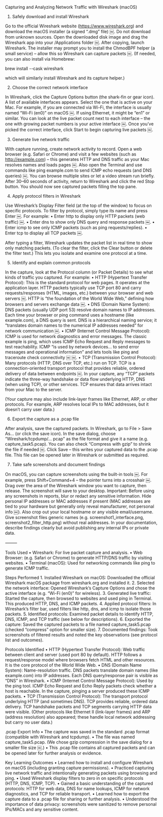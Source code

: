 Capturing and Analyzing Network Traffic with Wireshark (macOS)

1. Safely download and install Wireshark

Go to the official Wireshark website (https://www.wireshark.org) and download the macOS installer (a signed “.dmg” file) ￼. Do not download from unknown sources. Open the downloaded disk image and drag the Wireshark app into your /Applications folder ￼. After copying, launch Wireshark. The installer may prompt you to install the ChmodBPF helper (a small service) – allow this so Wireshark can capture packets ￼. (If needed, you can also install via Homebrew:

brew install --cask wireshark

which will similarly install Wireshark and its capture helper.)

2. Choose the correct network interface

In Wireshark, click the Capture Options button (the shark-fin or gear icon). A list of available interfaces appears. Select the one that is active on your Mac. For example, if you are connected via Wi-Fi, the interface is usually named “Wi-Fi (en0)” on macOS ￼. If using Ethernet, it might be “en1” or similar. You can look at the live packet count next to each interface – the one with growing packet numbers is your active interface ￼. Once you’ve picked the correct interface, click Start to begin capturing live packets ￼.

3. Generate live network traffic

With capture running, create network activity to record. Open a web browser (e.g. Safari or Chrome) and visit a few websites (such as http://example.com) – this generates HTTP and DNS traffic as your Mac resolves names and loads pages ￼. Also open the Terminal and use commands like ping example.com to send ICMP echo requests (and DNS queries) ￼. You can browse multiple sites or let a video stream run briefly. After 30–60 seconds of activity, return to Wireshark and click the red Stop button. You should now see captured packets filling the top pane.

4. Apply protocol filters in Wireshark

Use Wireshark’s Display Filter field (at the top of the window) to focus on specific protocols. To filter by protocol, simply type its name and press Enter ￼. For example:
	•	Enter http to display only HTTP packets (web traffic) ￼.
	•	Enter dns to show only DNS query and response packets ￼.
	•	Enter icmp to see only ICMP packets (such as ping requests/replies).
	•	Enter tcp to display all TCP packets ￼.

After typing a filter, Wireshark updates the packet list in real time to show only matching packets. (To clear the filter, click the Clear button or delete the filter text.) This lets you isolate and examine one protocol at a time.

5. Identify and explain common protocols

In the capture, look at the Protocol column (or Packet Details) to see what kinds of traffic you captured. For example:
	•	HTTP (Hypertext Transfer Protocol): This is the standard protocol for web pages. It operates at the application layer. HTTP packets typically use TCP port 80 and carry requests/responses (HTML, images, etc.) between your browser and web servers ￼. HTTP is “the foundation of the World Wide Web,” defining how browsers and servers exchange data ￼.
	•	DNS (Domain Name System): DNS packets (usually UDP port 53) resolve domain names to IP addresses. Each time your browser or ping command uses a hostname (like example.com), a DNS query is sent. DNS is a hierarchical naming service; it “translates domain names to the numerical IP addresses needed” for network communication ￼.
	•	ICMP (Internet Control Message Protocol): ICMP is used for network diagnostics and error messages. The classic example is ping, which uses ICMP Echo Request and Reply messages to test reachability. ICMP “is used by network devices… to send error messages and operational information” and lets tools like ping and traceroute check connectivity ￼ ￼.
	•	TCP (Transmission Control Protocol): Many protocols (HTTP, DNS over TCP, etc.) run on TCP. TCP is a connection-oriented transport protocol that provides reliable, ordered delivery of data between endpoints ￼. In your capture, any “TCP” packets indicate the three-way handshake or data flow underlying HTTP, DNS (when using TCP), or other services. TCP ensures that data arrives intact from your Mac to the server.

(Your capture may also include link-layer frames like Ethernet, ARP, or other protocols. For example, ARP resolves local IPs to MAC addresses, but it doesn’t carry user data.)

6. Export the capture as a .pcap file

After analysis, save the captured packets. In Wireshark, go to File > Save As… (or click the save icon). In the save dialog, choose “Wireshark/tcpdump/… pcap” as the file format and give it a name (e.g. capture_task5.pcap). You can also check “Compress with gzip” to shrink the file if needed ￼. Click Save – this writes your captured data to the .pcap file. This file can be opened later in Wireshark or submitted as required.

7. Take safe screenshots and document findings

On macOS, you can capture screenshots using the built-in tools ￼. For example, press Shift+Command+4 – the pointer turns into a crosshair ￼. Drag over the area of the Wireshark window you want to capture, then release. The screenshot will save to your desktop. Important: Before using any screenshots in reports, blur or redact any sensitive information. Hide personal IP addresses or MAC addresses if present (MAC addresses are tied to your hardware but generally only reveal manufacturer, not personal info ￼). Also crop out your local hostname or any visible email/username. Give screenshot files generic names (e.g. screenshot1_interface.png, screenshot2_filter_http.png) without real addresses. In your documentation, describe findings clearly but avoid publishing any internal IPs or private data.

⸻


Tools Used
	•	Wireshark: For live packet capture and analysis.
	•	Web Browser: (e.g. Safari or Chrome) to generate HTTP/DNS traffic by visiting websites.
	•	Terminal (macOS): Used for networking commands like ping to generate ICMP traffic.

Steps Performed
	1.	Installed Wireshark on macOS: Downloaded the official Wireshark macOS package from wireshark.org and installed it.
	2.	Selected the network interface: Opened Wireshark’s Capture Options and chose the active interface (e.g. “Wi-Fi (en0)” for wireless).
	3.	Generated live traffic: Started the capture, then browsed to websites and used ping in Terminal. This produced HTTP, DNS, and ICMP packets.
	4.	Applied protocol filters: In Wireshark’s filter bar, used filters like http, dns, and icmp to isolate those packets.
	5.	Identified protocols: Examined packet details to identify HTTP, DNS, ICMP, and TCP traffic (see below for descriptions).
	6.	Exported the capture: Saved the captured packets to a file named capture_task5.pcap (checked “compress” option for smaller size).
	7.	Documented findings: Took screenshots of filtered results and noted the key observations (see protocol list and outcomes).

Protocols Identified
	•	HTTP (Hypertext Transfer Protocol): Web traffic between client and server (used port 80 by default). HTTP follows a request/response model where browsers fetch HTML and other resources. It is the core protocol of the World Wide Web.
	•	DNS (Domain Name System): Name-resolution traffic. DNS packets translate domain names (like example.com) into IP addresses. Each DNS query/response pair is visible as “DNS” in Wireshark.
	•	ICMP (Internet Control Message Protocol): Used by the ping tool. ICMP Echo Request and Echo Reply packets check whether a host is reachable. In the capture, pinging a server produced these ICMP packets.
	•	TCP (Transmission Control Protocol): The transport protocol underlying HTTP (and sometimes DNS). TCP provides reliable, ordered data delivery. TCP handshake packets and TCP segments carrying HTTP data were visible.
(Other protocols like Ethernet II (link-layer frames) and ARP (address resolution) also appeared; these handle local network addressing but carry no user data.)

.pcap Export Info
	•	The capture was saved in the standard .pcap format (compatible with Wireshark and tcpdump).
	•	The file was named capture_task5.pcap. (We chose gzip compression in the save dialog for a smaller file size ￼.)
	•	This .pcap file contains all captured packets and can be opened later for further analysis or evidence.



Key Learning Outcomes
	•	Learned how to install and configure Wireshark on macOS (including granting capture permissions).
	•	Practiced capturing live network traffic and intentionally generating packets using browsing and ping.
	•	Used Wireshark display filters to zero in on specific protocols (HTTP, DNS, ICMP, TCP).
	•	Gained a basic understanding of the captured protocols: HTTP for web data, DNS for name lookups, ICMP for network diagnostics, and TCP for reliable transport.
	•	Learned how to export the capture data to a .pcap file for sharing or further analysis.
	•	Understood the importance of data privacy: screenshots were sanitized to remove personal IPs/MACs and any sensitive content.
